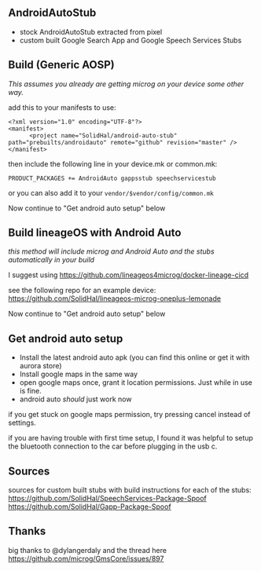 ## AndroidAutoStub

- stock AndroidAutoStub extracted from pixel
- custom built Google Search App and Google Speech Services Stubs

## Build (Generic AOSP)

*This assumes you already are getting microg on your device some other way.* 

add this to your manifests to use:
```
<?xml version="1.0" encoding="UTF-8"?>
<manifest>
	  <project name="SolidHal/android-auto-stub" path="prebuilts/androidauto" remote="github" revision="master" />
</manifest>
```

then include the following line in your device.mk or common.mk:
```
PRODUCT_PACKAGES += AndroidAuto gappsstub speechservicestub
```
or you can also add it to your `vendor/$vendor/config/common.mk`

Now continue to "Get android auto setup" below

## Build lineageOS with Android Auto

*this method will include microg and Android Auto and the stubs automatically in your build*

I suggest using https://github.com/lineageos4microg/docker-lineage-cicd

see the following repo for an example device:
https://github.com/SolidHal/lineageos-microg-oneplus-lemonade

Now continue to "Get android auto setup" below

## Get android auto setup

- Install the latest android auto apk (you can find this online or get it with aurora store)
- Install google maps in the same way
- open google maps once, grant it location permissions. Just while in use is fine.
- android auto *should* just work now

if you get stuck on google maps permission, try pressing cancel instead of settings.

if you are having trouble with first time setup, I found it was helpful to setup the bluetooth connection to the car before plugging in the usb c.


## Sources

sources for custom built stubs with build instructions for each of the stubs:
https://github.com/SolidHal/SpeechServices-Package-Spoof
https://github.com/SolidHal/Gapp-Package-Spoof

## Thanks
big thanks to @dylangerdaly and the thread here https://github.com/microg/GmsCore/issues/897

